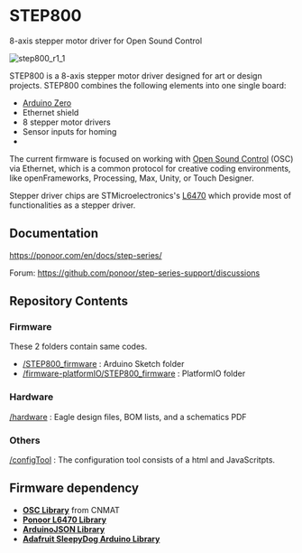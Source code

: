 # STEP800
8-axis stepper motor driver for Open Sound Control

![step800_r1_1](https://user-images.githubusercontent.com/1097902/131634424-28f9508c-f418-4d1a-af06-ffac0bb8adc5.JPG)

STEP800 is a 8-axis stepper motor driver designed for art or design projects. STEP800 combines the following elements into one single board:

- [Arduino Zero](https://www.arduino.cc/en/Guide/ArduinoZero)
- Ethernet shield
- 8 stepper motor drivers
- Sensor inputs for homing
- 
The current firmware is focused on working with [Open Sound Control](http://opensoundcontrol.org/) (OSC) via Ethernet, which is a common protocol for creative coding environments, like openFrameworks, Processing, Max, Unity, or Touch Designer.

Stepper driver chips are STMicroelectronics's [L6470](https://www.st.com/en/motor-drivers/l6470.html) which provide most of functionalities as a stepper driver.

## Documentation
https://ponoor.com/en/docs/step-series/

Forum: https://github.com/ponoor/step-series-support/discussions

## Repository Contents
### Firmware
These 2 folders contain same codes.
- [/STEP800_firmware](https://github.com/ponoor/STEP800/tree/main/STEP800_firmware) : Arduino Sketch folder
- [/firmware-platformIO/STEP800_firmware](https://github.com/ponoor/STEP800/tree/main/firmware-platformIO/STEP800_firmware) : PlatformIO folder

### Hardware
[/hardware](https://github.com/ponoor/STEP800/tree/main/hardware) : Eagle design files, BOM lists, and a schematics PDF

### Others
[/configTool](https://github.com/ponoor/STEP800/tree/main/configTool) : The configuration tool consists of a html and JavaScritpts.

## Firmware dependency
- **[OSC Library](https://github.com/CNMAT/OSC)** from CNMAT
- **[Ponoor L6470 Library](https://github.com/ponoor/Ponoor_L6470_Library)**
- **[ArduinoJSON Library](https://arduinojson.org/)**
- **[Adafruit SleepyDog Arduino Library](https://github.com/adafruit/Adafruit_SleepyDog)**


